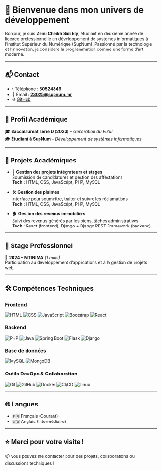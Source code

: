 # 👋 Bienvenue dans mon univers de développement

Bonjour, je suis **Zeini Cheikh Sidi Ely**, étudiant en deuxième année de licence professionnelle en développement de systèmes informatiques à l’Institut Supérieur du Numérique (SupNum). Passionné par la technologie et l’innovation, je considère la programmation comme une forme d’art moderne.

---

## 📬 Contact

- 📞 Téléphone : **30524849**
- 📧 Email : **23025@supnum.mr**
- 🌐 [GitHub](https://github.com/Zeini-23025)

---

## 💼 Profil Académique

🎓 **Baccalauréat série D (2023)** – *Generation du Futur*  
🎓 **Étudiant à SupNum** – *Développement de systèmes informatiques*

---

## 🚀 Projets Académiques

- 🔧 **Gestion des projets intégrateurs et stages**  
  Soumission de candidatures et gestion des affectations  
  **Tech :** HTML, CSS, JavaScript, PHP, MySQL

- 🛠️ **Gestion des plaintes**  
  Interface pour soumettre, traiter et suivre les réclamations  
  **Tech :** HTML, CSS, JavaScript, PHP, MySQL

- 🏠 **Gestion des revenus immobiliers**  
  Suivi des revenus générés par les biens, tâches administratives  
  **Tech :** React (frontend), Django + Django REST Framework (backend)

---

## 🧪 Stage Professionnel

📍 **2024 – MTINIMA** *(1 mois)*  
Participation au développement d’applications et à la gestion de projets web.

---

## 🛠️ Compétences Techniques

### Frontend  
![HTML](https://img.shields.io/badge/-HTML5-E34F26?logo=html5&logoColor=white&style=flat)
![CSS](https://img.shields.io/badge/-CSS3-1572B6?logo=css3&logoColor=white&style=flat)
![JavaScript](https://img.shields.io/badge/-JavaScript-F7DF1E?logo=javascript&logoColor=black&style=flat)
![Bootstrap](https://img.shields.io/badge/-Bootstrap-7952B3?logo=bootstrap&logoColor=white&style=flat)
![React](https://img.shields.io/badge/-React-61DAFB?logo=react&logoColor=black&style=flat)

### Backend  
![PHP](https://img.shields.io/badge/-PHP-777BB4?logo=php&logoColor=white&style=flat)
![Java](https://img.shields.io/badge/-Java-007396?logo=java&logoColor=white&style=flat)
![Spring Boot](https://img.shields.io/badge/-Spring-6DB33F?logo=spring&logoColor=white&style=flat)
![Flask](https://img.shields.io/badge/-Flask-000000?logo=flask&logoColor=white&style=flat)
![Django](https://img.shields.io/badge/-Django-092E20?logo=django&logoColor=white&style=flat)

### Base de données  
![MySQL](https://img.shields.io/badge/-MySQL-4479A1?logo=mysql&logoColor=white&style=flat)
![MongoDB](https://img.shields.io/badge/-MongoDB-47A248?logo=mongodb&logoColor=white&style=flat)

### Outils DevOps & Collaboration  
![Git](https://img.shields.io/badge/-Git-F05032?logo=git&logoColor=white&style=flat)
![GitHub](https://img.shields.io/badge/-GitHub-181717?logo=github&logoColor=white&style=flat)
![Docker](https://img.shields.io/badge/-Docker-2496ED?logo=docker&logoColor=white&style=flat)
![CI/CD](https://img.shields.io/badge/-CI%2FCD-GitHub%20Actions-blue?logo=githubactions&logoColor=white&style=flat)
![Linux](https://img.shields.io/badge/-Linux-FCC624?logo=linux&logoColor=black&style=flat)

---

## 🌐 Langues

- 🇫🇷 Français (Courant)
- 🇬🇧 Anglais (Intermédiaire)

---

## ⭐ Merci pour votre visite !

📫 Vous pouvez me contacter pour des projets, collaborations ou discussions techniques !
